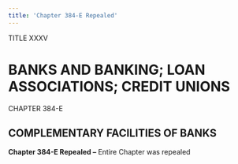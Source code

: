 ```yaml
---
title: 'Chapter 384-E Repealed'
---
```


TITLE XXXV
                                             
BANKS AND BANKING; LOAN ASSOCIATIONS; CREDIT UNIONS
===================================================

CHAPTER 384-E
                                             
COMPLEMENTARY FACILITIES OF BANKS
---------------------------------

**Chapter 384-E Repealed –** Entire Chapter was repealed
